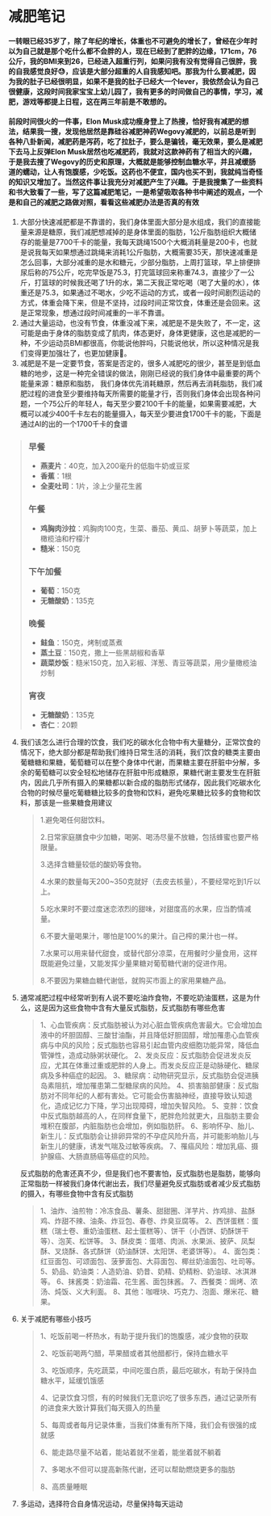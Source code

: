 

# 减肥笔记

#### 一转眼已经35岁了，除了年纪的增长，体重也不可避免的增长了，曾经在少年时以为自己就是那个吃什么都不会胖的人，现在已经到了肥胖的边缘，171cm，76公斤，我的BMI来到26，已经进入超重行列，如果问我有没有觉得自己很胖，我的自我感觉良好😓，应该是大部分超重的人自我感知吧。那我为什么要减肥，因为我的肚子已经很明显，如果不是我的肚子已经大一个lever，我依然会认为自己很健康，这段时间我家宝宝上幼儿园了，我有更多的时间做自己的事情，学习，减肥，游戏等都提上日程，这在两三年前是不敢想的。


#### 前段时间很火的一件事，Elon Musk成功瘦身登上了热搜，恰好我有减肥的想法，结果我一搜，发现他居然是靠硅谷减肥神药Wegovy减肥的，以前总是听到各种八卦新闻，减肥药是泻药，吃了拉肚子，要么是骗钱，毫无效果，要么是减肥下去马上反弹Elon Musk居然也吃减肥药，我就对这款神药有了相当大的兴趣，于是我去搜了Wegovy的历史和原理，大概就是能够控制血糖水平，并且减缓肠道的蠕动，让人有饱腹感，少吃饭。这药也不便宜，国内也买不到，我就纯当奇怪的知识又增加了。当然这件事让我充分对减肥产生了兴趣。于是我搜集了一些资料和书大致看了一些，写了这篇减肥笔记，一是希望吸取各种书中阐述的观点，一个是和自己的减肥之路做对照，看看这些减肥办法是否真的有效

1. 大部分快速减肥都是不靠谱的，我们身体里面大部分是水组成，我们的直接能量来源是糖原，我们减肥想减掉的是身体里面的脂肪，1公斤脂肪组织大概储存的能量是7700千卡的能量，我每天跳绳1500个大概消耗量是200卡，也就是说我每天如果想通过跳绳来消耗1公斤脂肪，大概需要35天，那快速减重是怎么回事，大部分减重的是水和糖元，少部分脂肪，上周打篮球，早上排便排尿后称的75公斤，吃完早饭是75.3，打完篮球回来称重74.3，直接少了一公斤，打篮球的时候我还喝了1升的水，第二天我正常吃喝（喝了大量的水），体重还是75.3，如果通过不喝水，少吃不运动的方式，或者一段时间剧烈运动的方式，体重会降下来，但是不坚持，过段时间正常饮食，体重还是会回来。这是正常现象，想通过段时间减重的一半不靠谱。
2. 通过大量运动，也没有节食，体重没减下来，减肥是不是失败了，不一定，这可能是由于身体的脂肪变成了肌肉，体态更好，身体更健康，这也是减肥的一种，不少运动员BMI都很高，你能说他胖吗，只能说他状，所以这种情况是我们变得更加强壮了，也更加健康💪。
3. 减肥是不是一定要节食，答案是否定的，很多人减肥吃的很少，甚至是到低血糖的地步，这是一种完全错误的做法，刚刚已经说的我们身体中最重要的两个能量来源：糖原和脂肪， 我们身体优先消耗糖原，然后再去消耗脂肪，我们减肥过程的进食至少要维持每天所需要的能量才行，否则我们身体会出现各种问题，一个75公斤的年轻人，每天至少要2100千卡的能量，如果需要减肥，大概可以减少400千卡左右的能量摄入，每天至少要进食1700千卡的能，下面是通过AI的出的一个1700千卡的食谱

> ### 早餐
>
> - **燕麦片**：40克，加入200毫升的低脂牛奶或豆浆
> - **香蕉**：1根
> - **全麦吐司**：1片，涂上少量花生酱
>
> ### 午餐
>
> - **鸡胸肉沙拉**：鸡胸肉100克，生菜、番茄、黄瓜、胡萝卜等蔬菜，加上橄榄油和柠檬汁
> - **糙米**：150克
>
> ### 下午加餐
>
> - **葡萄**：150克
> - **无糖酸奶**：135克
>
> ### 晚餐
>
> - **鲑鱼**：150克，烤制或蒸煮
> - **蒸土豆**：150克，撒上一些黑胡椒和香草
> - **蔬菜炒饭**：糙米150克，加入彩椒、洋葱、青豆等蔬菜，用少量橄榄油炒制
>
> ### 宵夜
>
> - **无糖酸奶**：135克
> - **杏仁**：20颗

4. 我们该怎么进行合理的饮食，我们吃的碳水化合物中有大量糖分，正常饮食的情况下，绝大部分都是帮助我们维持日常生活的消耗，我们饮食的糖类主要由葡糖糖和果糖，葡萄糖可以在整个身体中代谢，而果糖主要在肝脏中分解，多余的葡萄糖可以安全轻松地储存在肝脏中形成糖原，果糖代谢主要发生在肝脏内，因此几乎所有摄入的果糖都以新合成的脂肪形式储存，因此我们吃碳水化合物的时候尽量吃葡糖糖比较多的食物和饮料，避免吃果糖比较多的食物和饮料，那该是一些果糖食用建议

   > 1.避免喝任何甜饮料。
   >
   > 2.日常家庭膳食中少加糖，喝粥、喝汤尽量不放糖，包括蜂蜜也要严格限量。
   >
   > 3.选择含糖量较低的酸奶等食物。
   >
   > 4.水果的数量每天200~350克就好（去皮去核量），不要经常吃到1斤以上。
   >
   > 5.吃水果时不要过度迷恋浓烈的甜味，对甜度高的水果，应当酌情减量。
   >
   > 6.不要大量喝果汁，哪怕是100%的果汁。自己榨的果汁也一样。
   >
   > 7.水果可以用来替代甜食，或替代部分凉菜，在用餐时少量食用，这样既能避免过量，又能发挥少量果糖对葡萄糖代谢的促进作用。
   >
   > 8.不要因为果糖血糖代谢低，就购买市面上的家用果糖产品。

5. 通常减肥过程中经常听到有人说不要吃油炸食物，不要吃奶油蛋糕，这是为什么，这是因为这些食物中含有大量反式脂肪，反式脂肪有哪些危害

   > 1、心血管疾病：反式脂肪被认为对心脏血管疾病危害最大。它会增加血液中的坏胆固醇、三酸甘油酯，并且降低好胆固醇，增加罹患心血管疾病与中风的风险；反式脂肪也容易引起血管内皮细胞功能异常，降低血管弹性，造成动脉粥状硬化。
   > 2、发炎反应：反式脂肪会促进发炎反应，尤其在体重过重或肥胖的人身上。而发炎反应正是动脉硬化、糖尿病及多种癌症的起因。
   > 3、糖尿病：动物研究显示，反式脂肪会促进胰岛素阻抗，增加罹患第二型糖尿病的风险。
   > 4、损害脑部健康：反式脂肪对不同年纪的人都有害处。它可能会伤害脑神经，直接导致认知退化，造成记忆力下降，学习出现障碍，增加失智风险。
   > 5、变胖：饮食中反式脂肪越高的人，在同样食量下，肥胖危险就更大，且脂肪主要会堆积在腹部，内脏脂肪也会增加，例如脂肪肝。
   > 6、影响怀孕、胎儿、新生儿：反式脂肪会让排卵异常的不孕症风险升高，并可能影响胎儿与新生儿的健康，诱发气喘及过敏等疾病。
   > 7、罹癌风险：增加乳癌、摄护腺癌、大肠直肠癌等癌症的风险。 

   反式脂肪的危害还真不少，但是我们也不要害怕，反式脂肪也是脂肪，能够向正常脂肪一样被我们身体代谢出去，我们尽量避免反式脂肪或者减少反式脂肪的摄入，有哪些食物中含有反式脂肪

   > 1、油炸、油煎物：冷冻食品、薯条、甜甜圈、洋芋片、炸鸡排、盐酥鸡、炸甜不辣、油条、炸豆包、春卷、炸臭豆腐等。
   > 2、西饼蛋糕：蛋糕（瑞士卷、重奶油蛋糕、起士蛋糕等）、饼干（小西饼、奶酥饼干等）、泡芙、松饼等。
   > 3、酥皮类：蛋塔、肉派、水果派、披萨、凤梨酥、叉烧酥、各式酥饼（奶油酥饼、太阳饼、老婆饼等）。
   > 4、面包类：红豆面包、可颂面包、菠萝面包、大蒜面包、椰丝奶油面包、吐司等。
   > 5、奶品、奶油类：人造奶油、奶昔、奶精、奶精粉、奶油球、冰淇淋等。
   > 6、抹酱类：奶油霜、花生酱、面包抹酱。
   > 7、西餐类：焗烤、浓汤、炖饭、义大利面。
   > 8、其他：咖喱块、巧克力、泡面、爆米花、糖果。

6. 关于减肥有哪些小技巧

   > 1、吃饭前喝一杯热水，有助于提升我们的饱腹感，减少食物的获取
   >
   > 2、吃饭前喝两勺醋，苹果醋或者其他醋都行，保持血糖水平
   >
   > 3、吃饭顺序，先吃蔬菜，中间吃蛋白质，最后吃碳水，有助于保持血糖水平，延缓饥饿感
   >
   > 4、记录饮食习惯，有的时候我们无意识吃了很多东西，通过记录所有的进食来大致计算我们每天摄入的热量
   >
   > 5、每周或者每月记录体重，当我们体重有所下降，我们会有很强的成就感
   >
   > 6、能走路尽量不站着，能站着就不坐着，能坐着就不躺着
   >
   > 7、多喝水不但可以提高新陈代谢，还可以帮助燃烧更多的脂肪
   >
   > 8、高质量睡眠

7. 多运动，选择符合自身情况运动，尽量保持每天运动
